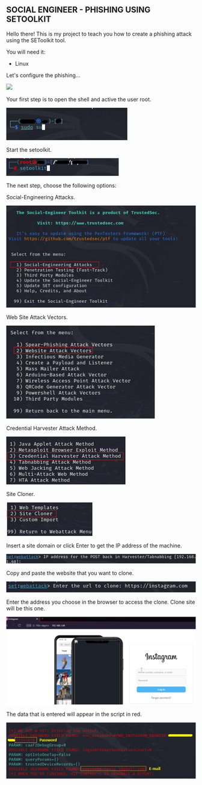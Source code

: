 ## **SOCIAL ENGINEER - PHISHING USING SETOOLKIT**

Hello there! This is my project to teach you how to create a phishing attack using the SEToolkit tool.

You will need it:

- Linux

 Let's configure the phishing...

<img src="https://media.tenor.com/OUYVUInLzHIAAAAC/hacker-pepe.gif"/>



Your first step is to open the shell and active the user root.

![SudoSu](SudoSu.png)

Start the setoolkit.

![setoolkit](setoolkit.png)

The next step, choose the following options:

Social-Engineering Attacks.

![socialengineer](socialengineer.png)

Web Site Attack Vectors.

![WebSiteVectors](WebSiteVectors.png)

Credential Harvester Attack Method.

![CredentialAtk](CredentialAtk.png)

Site Cloner.

![setoolkit](SiteCloner.png)

Insert a site domain or click Enter to get the IP address of the machine.

![setoolkit](domain.png)

Copy and paste the website that you want to clone.

![setoolkit](instagram.png)

Enter the address you choose in the browser to access the clone. Clone site will be this one.

![setoolkit](clone.png)

The data that is entered will appear in the script in red.

![setoolkit](datas.png)


